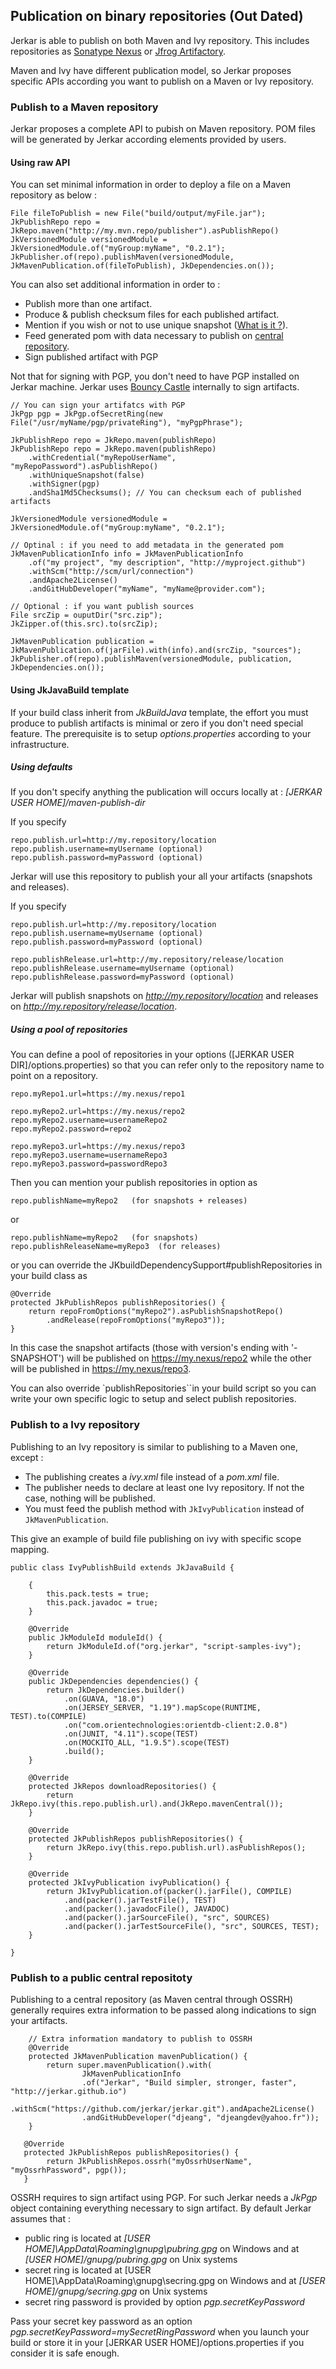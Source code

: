 ## Publication on binary repositories (Out Dated)

Jerkar is able to publish on both Maven and Ivy repository. This includes repositories as [Sonatype Nexus](http://www.sonatype.org/nexus/) or [Jfrog Artifactory](http://www.jfrog.com/artifactory/).

Maven and Ivy have different publication model, so Jerkar proposes specific APIs according you want to publish on a Maven or Ivy repository. 

### Publish to a Maven repository

Jerkar proposes a complete API to pubish on Maven repository. POM files will be generated by Jerkar according 
elements provided by users.

#### Using raw API

You can set minimal information in order to deploy a file on a Maven repository as below :

```
File fileToPublish = new File("build/output/myFile.jar");
JkPublishRepo repo = JkRepo.maven("http://my.mvn.repo/publisher").asPublishRepo()
JkVersionedModule versionedModule = JkVersionedModule.of("myGroup:myName", "0.2.1");
JkPublisher.of(repo).publishMaven(versionedModule, JkMavenPublication.of(fileToPublish), JkDependencies.on());
```

You can also set additional information in order to :

- Publish more than one artifact.
- Produce & publish checksum files for each published artifact.
- Mention if you wish or not to use unique snapshot ([What is it ?](http://stackoverflow.com/questions/1243574/how-to-stop-maven-artifactory-from-keeping-snapshots-with-timestamps)).
- Feed generated pom with data necessary to publish on [central repository](https://maven.apache.org/guides/mini/guide-central-repository-upload.html).
- Sign published artifact with PGP

<p class="alert alert-success">
Not that for signing with PGP, you don't need to have PGP installed on Jerkar machine. Jerkar uses <a href="https://www.bouncycastle.org/">Bouncy Castle</a> internally to sign artifacts.
</p>

```
// You can sign your artifatcs with PGP
JkPgp pgp = JkPgp.ofSecretRing(new File("/usr/myName/pgp/privateRing"), "myPgpPhrase");

JkPublishRepo repo = JkRepo.maven(publishRepo)
JkPublishRepo repo = JkRepo.maven(publishRepo)
    .withCredential("myRepoUserName", "myRepoPassword").asPublishRepo()
    .withUniqueSnapshot(false)
    .withSigner(pgp)
    .andSha1Md5Checksums(); // You can checksum each of published artifacts
			
JkVersionedModule versionedModule = JkVersionedModule.of("myGroup:myName", "0.2.1");
		
// Optinal : if you need to add metadata in the generated pom
JkMavenPublicationInfo info = JkMavenPublicationInfo
    .of("my project", "my description", "http://myproject.github")
    .withScm("http://scm/url/connection")
    .andApache2License()
    .andGitHubDeveloper("myName", "myName@provider.com");				
		
// Optional : if you want publish sources
File srcZip = ouputDir("src.zip");
JkZipper.of(this.src).to(srcZip);
		
JkMavenPublication publication = JkMavenPublication.of(jarFile).with(info).and(srcZip, "sources");
JkPublisher.of(repo).publishMaven(versionedModule, publication, JkDependencies.on());
```

#### Using JkJavaBuild template

If your build class inherit from _JkBuildJava_ template, the effort you must produce to publish artifacts is minimal or zero if you don't need special feature.
The prerequisite is to setup _options.properties_ according to your infrastructure.

##### Using defaults

If you don't specify anything the publication will occurs locally at : _[JERKAR USER HOME]/maven-publish-dir_

If you specify 

```
repo.publish.url=http://my.repository/location
repo.publish.username=myUsername (optional)
repo.publish.password=myPassword (optional)
```

Jerkar will use this repository to publish your all your artifacts (snapshots and releases).

If you specify 

```
repo.publish.url=http://my.repository/location
repo.publish.username=myUsername (optional)
repo.publish.password=myPassword (optional)

repo.publishRelease.url=http://my.repository/release/location
repo.publishRelease.username=myUsername (optional)
repo.publishRelease.password=myPassword (optional)
```

Jerkar will publish snapshots on _http://my.repository/location_ and releases on _http://my.repository/release/location_.


##### Using a pool of repositories

You can define a pool of repositories in your options ([JERKAR USER DIR]/options.properties) so that 
you can refer only to the repository name to point on a repository.

```
repo.myRepo1.url=https://my.nexus/repo1

repo.myRepo2.url=https://my.nexus/repo2
repo.myRepo2.username=usernameRepo2
repo.myRepo2.password=repo2

repo.myRepo3.url=https://my.nexus/repo3
repo.myRepo3.username=usernameRepo3
repo.myRepo3.password=passwordRepo3
```

Then you can mention your publish repositories in option as

```
repo.publishName=myRepo2   (for snapshots + releases)
```
or

```
repo.publishName=myRepo2   (for snapshots)
repo.publishReleaseName=myRepo3  (for releases)
```

or you can override the JKbuildDependencySupport#publishRepositories in your build class as

```
@Override
protected JkPublishRepos publishRepositories() {
    return repoFromOptions("myRepo2").asPublishSnapshotRepo()
        .andRelease(repoFromOptions("myRepo3"));
}
```

In this case the snapshot artifacts (those with version's ending with '-SNAPSHOT') will be published on https://my.nexus/repo2 while the other will be published in https://my.nexus/repo3.

You can also override `publishRepositories``in your build script so you can write your own specific logic to setup and select publish repositories. 


### Publish to a Ivy repository

Publishing to an Ivy repository is similar to publishing to a Maven one, except :

- The publishing creates a _ivy.xml_ file instead of a _pom.xml_ file.
- The publisher needs to declare at least one Ivy repository. If not the case, nothing will be published.
- You must feed the publish method with `JkIvyPublication` instead of `JkMavenPublication`.

This give an example of build file publishing on ivy with specific scope mapping.

```
public class IvyPublishBuild extends JkJavaBuild {
	
    {
        this.pack.tests = true;
        this.pack.javadoc = true;
    }
	
    @Override
    public JkModuleId moduleId() {
        return JkModuleId.of("org.jerkar", "script-samples-ivy");
    }

    @Override
    public JkDependencies dependencies() {
        return JkDependencies.builder()
            .on(GUAVA, "18.0")	
            .on(JERSEY_SERVER, "1.19").mapScope(RUNTIME, TEST).to(COMPILE)
            .on("com.orientechnologies:orientdb-client:2.0.8")
            .on(JUNIT, "4.11").scope(TEST)
            .on(MOCKITO_ALL, "1.9.5").scope(TEST)
            .build();
    }
	
    @Override
    protected JkRepos downloadRepositories() {
        return JkRepo.ivy(this.repo.publish.url).and(JkRepo.mavenCentral());
    }
	
    @Override 
    protected JkPublishRepos publishRepositories() {
        return JkRepo.ivy(this.repo.publish.url).asPublishRepos();
    }
	
    @Override
    protected JkIvyPublication ivyPublication() {
        return JkIvyPublication.of(packer().jarFile(), COMPILE)
            .and(packer().jarTestFile(), TEST)
            .and(packer().javadocFile(), JAVADOC)
            .and(packer().jarSourceFile(), "src", SOURCES)
            .and(packer().jarTestSourceFile(), "src", SOURCES, TEST);	
    }

}
```

### Publish to a public central repositoty

Publishing to a central repository (as Maven central through OSSRH) generally requires extra information to be passed along indications to sign your artifacts.

```
    // Extra information mandatory to publish to OSSRH 
    @Override
    protected JkMavenPublication mavenPublication() {
        return super.mavenPublication().with(
                JkMavenPublicationInfo
                .of("Jerkar", "Build simpler, stronger, faster", "http://jerkar.github.io")
                .withScm("https://github.com/jerkar/jerkar.git").andApache2License()
                .andGitHubDeveloper("djeang", "djeangdev@yahoo.fr"));
    }

   @Override
   protected JkPublishRepos publishRepositories() {
        return JkPublishRepos.ossrh("myOssrhUserName", "myOssrhPassword", pgp());
   }
```

OSSRH requires to sign artifact using PGP. For such Jerkar needs a _JkPgp_ object containing everything necessary to sign artifact. 
By default Jerkar assumes that :

- public ring is located at _[USER HOME]\AppData\Roaming\gnupg\pubring.gpg_ on Windows and at _[USER HOME]/gnupg/pubring.gpg_ on Unix systems
- secret ring is located at [USER HOME]\AppData\Roaming\gnupg\secring.gpg on Windows and at _[USER HOME]/gnupg/secring.gpg_ on Unix systems
- secret ring password is provided by option _pgp.secretKeyPassword_
 
Pass your secret key password as an option _pgp.secretKeyPassword=mySecretRingPassword_ when you launch your build or store it in your [JERKAR USER HOME]/options.properties if you consider it is safe enough.

